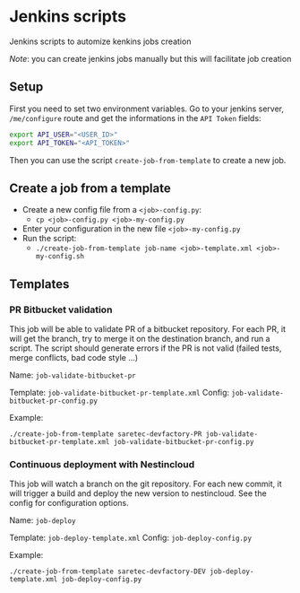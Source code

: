 # Jenkins scripts

Jenkins scripts to automize kenkins jobs creation

*Note*: you can create jenkins jobs manually but this will facilitate job creation

## Setup

First you need to set two environment variables. Go to your jenkins server, `/me/configure` route and get the informations in the `API Token` fields:

```bash
export API_USER="<USER_ID>"
export API_TOKEN="<API_TOKEN>"
```

Then you can use the script `create-job-from-template` to create a new job.

## Create a job from a template

- Create a new config file from a `<job>-config.py`:
    - `cp <job>-config.py <job>-my-config.py`
- Enter your configuration in the new file `<job>-my-config.py`
- Run the script:
    - `./create-job-from-template job-name <job>-template.xml <job>-my-config.sh`

## Templates

### PR Bitbucket validation

This job will be able to validate PR of a bitbucket repository. For each PR, it will get the branch, try to merge it on the destination branch, and run a script. The script should generate errors if the PR is not valid (failed tests, merge conflicts, bad code style ...)

Name: `job-validate-bitbucket-pr`

Template: `job-validate-bitbucket-pr-template.xml`
Config: `job-validate-bitbucket-pr-config.py`

Example:
```
./create-job-from-template saretec-devfactory-PR job-validate-bitbucket-pr-template.xml job-validate-bitbucket-pr-config.py
```

### Continuous deployment with Nestincloud

This job will watch a branch on the git repository. For each new commit, it will trigger a build and deploy the new version to nestincloud. See the config for configuration options.

Name: `job-deploy`

Template: `job-deploy-template.xml`
Config: `job-deploy-config.py`

Example:
```
./create-job-from-template saretec-devfactory-DEV job-deploy-template.xml job-deploy-config.py
```
